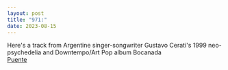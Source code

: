 ```yaml
---
layout: post
title: "971:"
date: 2023-08-15
---
```


Here's a track from Argentine singer-songwriter Gustavo Cerati's 1999 neo-psychedelia and Downtempo/Art Pop album Bocanada  
[Puente](https://youtu.be/4F-5KEN3Ljg)
